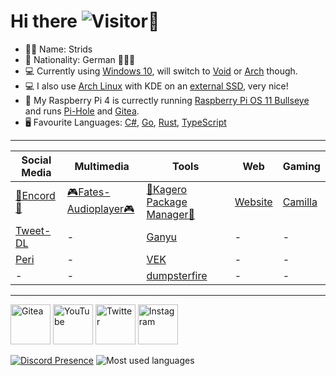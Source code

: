 # Hi there ![Visitor](https://komarev.com/ghpvc/?username=Stridsvagn69420&color=blueviolet&style=flat&label=Visitor)👋
- 👨‍💻 Name: Strids
- 🚩 Nationality: German 🖤💖💛
- 💻 Currently using [Windows 10](https://www.youtube.com/watch?v=OTGXzgGm9BY), will switch to [Void](https://voidlinux.org/) or [Arch](https://archlinux.org/) though.
- 💻 I also use [Arch Linux](https://www.youtube.com/watch?v=qe6UKPsppBQ) with KDE on an [external SSD](https://github.com/Stridsvagn69420/Stridsvagn69420/blob/main/Linux/Arch.md), very nice!
- 📱 My Raspberry Pi 4 is currectly running [Raspberry Pi OS 11 Bullseye](https://www.raspberrypi.com/news/raspberry-pi-os-debian-bullseye/) and runs [Pi-Hole](https://github.com/pi-hole/pi-hole) and [Gitea](https://github.com/go-gitea/gitea).
- 🖥 Favourite Languages: [C#](https://youtu.be/ravLFzIguCM), [Go](https://youtu.be/446E-r0rXHI), [Rust](https://youtu.be/5C_HPTJg5ek), [TypeScript](https://youtu.be/zQnBQ4tB3ZA)

<hr>

| Social Media                                                            | Multimedia                                                                                 | Tools                                                                                                | Web                                                   | Gaming                                                |
| ----------------------------------------------------------------------- | ------------------------------------------------------------------------------------------ | ---------------------------------------------------------------------------------------------------- | ----------------------------------------------------- | ----------------------------------------------------- |
| [📱Encord📱](https://github.com/stars/Stridsvagn69420/lists/encord)     | [🎮Fates-Audioplayer🎮](https://github.com/stars/Stridsvagn69420/lists/fates-audioplayer)  | [🏮Kagero Package Manager🏮](https://github.com/stars/Stridsvagn69420/lists/kagero-package-manager) | [Website](https://github.com/Stridsvagn69420/Website) | [Camilla](https://github.com/Stridsvagn69420/Camilla) |
| [Tweet-DL](https://github.com/Stridsvagn69420/Tweet-DL)                 | -                                                                                          | [Ganyu](https://github.com/Stridsvagn69420/ganyu)                                                    | -                                                     | -                                                     |
| [Peri](https://github.com/stars/Stridsvagn69420/lists/peri-autoblocker) | -                                                                                          | [VEK](https://github.com/StaOtt/VEK)                                                                 | -                                                     | -                                                     |
| -                                                                       | -                                                                                          | [dumpsterfire](https://github.com/Stridsvagn69420/dumpsterfire)                                      | -                                                     | -                                                     |

<hr>

<a href="https://gitea.com/Stridsvagn69420"><img alt="Gitea" title="Gitea" src="https://gitea.com/assets/img/logo.svg" width="64px" height="64px"></a>
<a href="https://www.youtube.com/channel/UCVSxHXchrTXZLGJOWYAS4_w"><img alt="YouTube" title="YouTube Channel" src="https://www.gstatic.com/youtube/img/branding/favicon/favicon_192x192.png" width="64px" height="64px"></a>
<a href="https://twitter.com/rog_nineteen"><img alt="Twitter" title="Twitter" src="https://abs.twimg.com/responsive-web/client-web/icon-default.ee534d85.png" width="64px" height="64px"></a>
<a href="https://www.instagram.com/rog_nineteen/"><img alt="Instagram" title="Instagram" src="https://www.instagram.com/static/images/ico/square_gradient_192.png/7c119b0c5722.png" width="64px" height="64px"></a>

[![Discord Presence](https://lanyard.cnrad.dev/api/490862024608317440)](https://discord.com/users/490862024608317440)
![Most used languages](https://github-readme-stats.vercel.app/api/top-langs/?username=Stridsvagn69420&layout=compact&count_private=true&hide_title=true&langs_count=12&theme=github_dark&hide=cmake,makefile,html,php)

